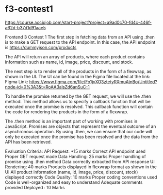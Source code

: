 # f3-contest1

https://course.acciojob.com/start-project?project=a9ad0c70-fd4c-446f-a62d-b37d1d91aae5



Frontend 3 Contest 1
The first step in fetching data from an API using .then is to make a GET request to the API endpoint. In this case, the API endpoint is https://dummyjson.com/products

The API will return an array of products, where each product contains information such as name, id, image, price, discount, and stock.

The next step is to render all of the products in the form of a flexwrap, as shown in the UI. The UI can be found in the Figma file located at the link: Figma Link: https://www.figma.com/file/Fo1jvXO3ztetyRXmuAtnBo/Untitled?node-id=0%3A3&t=RoAA3alsZd6anSuC-1

To handle the promise returned by the GET request, we will use the .then method. This method allows us to specify a callback function that will be executed once the promise is resolved. This callback function will contain the code for rendering the products in the form of a flexwrap.

The .then method is an important part of working with promises in JavaScript. Promises are objects that represent the eventual outcome of an asynchronous operation. By using .then, we can ensure that our code will only be executed once the promise has been resolved and the data from the API has been retrieved.


Evaluation Criteria:
API Request: *15 marks
Correct API endpoint used
Proper GET request made
Data Handling: 25 marks
Proper handling of promise using .then method
Data correctly extracted from API response
UI Rendering: 40 marks
Products displayed in flexwrap format as shown in the UI
All product information (name, id, image, price, discount, stock) displayed correctly
Code Quality: 10 marks
Proper coding conventions used
Code is well-organized and easy to understand
Adequate comments provided
Deployed : 10 Marks
